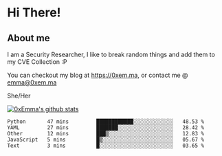 # Hi There!

## About me
I am a Security Researcher, I like to break random things and add them to my CVE Collection :P 

You can checkout my blog at https://0xem.ma, or contact me @ [emma@0xem.ma](mailto:emma@0xem.ma)

She/Her

[![0xEmma's github stats](https://github-readme-stats.vercel.app/api?username=0xEmma&count_private=true&show_icons=true&theme=dark)](https://github.com/0xEmma)
<!--START_SECTION:waka-->

```text
Python       47 mins         ████████████░░░░░░░░░░░░░   48.53 %
YAML         27 mins         ███████░░░░░░░░░░░░░░░░░░   28.42 %
Other        12 mins         ███▒░░░░░░░░░░░░░░░░░░░░░   12.83 %
JavaScript   5 mins          █▒░░░░░░░░░░░░░░░░░░░░░░░   05.67 %
Text         3 mins          █░░░░░░░░░░░░░░░░░░░░░░░░   03.65 %
```

<!--END_SECTION:waka-->
